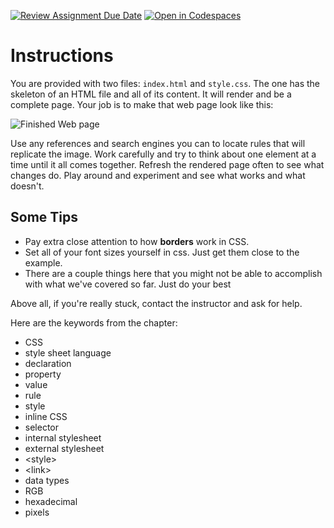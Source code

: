 [![Review Assignment Due Date](https://classroom.github.com/assets/deadline-readme-button-24ddc0f5d75046c5622901739e7c5dd533143b0c8e959d652212380cedb1ea36.svg)](https://classroom.github.com/a/SOBnjtqe)
[![Open in Codespaces](https://classroom.github.com/assets/launch-codespace-7f7980b617ed060a017424585567c406b6ee15c891e84e1186181d67ecf80aa0.svg)](https://classroom.github.com/open-in-codespaces?assignment_repo_id=13778011)
# Instructions  

You are provided with two files: `index.html` and `style.css`. The one has the skeleton of an HTML file and all of its content. It will render and be a complete page. Your job is to make that web page look like this:

![Finished Web page](assets/fairytale.png)

Use any references and search engines you can to locate rules that will replicate the image. Work carefully and try to think about one element at a time until it all comes together. Refresh the rendered page often to see what changes do. Play around and experiment and see what works and what doesn't.

## Some Tips
* Pay extra close attention to how **borders** work in CSS.
* Set all of your font sizes yourself in css. Just get them close to the example.
* There are a couple things here that you might not be able to accomplish with what we've covered so far. Just do your best

Above all, if you're really stuck, contact the instructor and ask for help.

Here are the keywords from the chapter:

* CSS
* style sheet language
* declaration
* property
* value
* rule
* style
* inline CSS
* selector
* internal stylesheet
* external stylesheet
* &lt;style&gt;
* &lt;link&gt;
* data types
* RGB
* hexadecimal
* pixels
